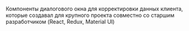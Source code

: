 Компоненты диалогового окна для корректировки данных клиента, которые создавал для крупного проекта совместно со старшим разработчиком (React, Redux, Material UI)
